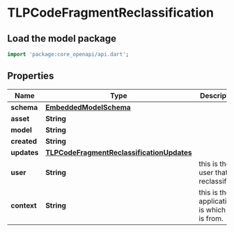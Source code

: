 # TLPCodeFragmentReclassification

## Load the model package
```dart
import 'package:core_openapi/api.dart';
```

## Properties
Name | Type | Description | Notes
------------ | ------------- | ------------- | -------------
**schema** | [**EmbeddedModelSchema**](EmbeddedModelSchema) |  | [optional] 
**asset** | **String** |  | 
**model** | **String** |  | 
**created** | **String** |  | 
**updates** | [**TLPCodeFragmentReclassificationUpdates**](TLPCodeFragmentReclassificationUpdates) |  | 
**user** | **String** | this is the user that is reclassifying | 
**context** | **String** | this is the application is which this is from. | 




